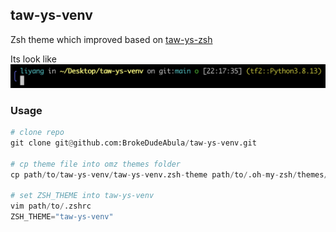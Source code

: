 ## taw-ys-venv

Zsh theme which improved based on [taw-ys-zsh](https://github.com/AzarAI-TOP/taw-ys-zsh-theme)

Its look like
![screenshot](screenshot.png "screenshot.png")

### Usage

``` python
# clone repo
git clone git@github.com:BrokeDudeAbula/taw-ys-venv.git

# cp theme file into omz themes folder
cp path/to/taw-ys-venv/taw-ys-venv.zsh-theme path/to/.oh-my-zsh/themes/

# set ZSH_THEME into taw-ys-venv
vim path/to/.zshrc
ZSH_THEME="taw-ys-venv"

```

